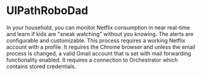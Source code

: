 # UIPathRoboDad
In your household, you can monitor Netflix consumption in near real-time and learn if kids are "sneak watching" without you knowing.  The alerts are configurable and customizable.  This process requires a working Netflix account with a profile. It requires the Chrome browser and unless the email process is changed, a valid Gmail account that is set with mail forwarding functionality enabled. It requires a connection to Orchestrator which contains stored credentials.
